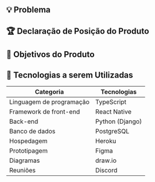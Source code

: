 ## 💡 Problema


## 🏆 Declaração de Posição do Produto


## 🎯 Objetivos do Produto


## 🔧 Tecnologias a serem Utilizadas

| Categoria  | Tecnologias  |
| ---------- | ------------ |
| Linguagem de programação      | TypeScript        |
| Framework de front-end      | React Native        |
| Back-end      | Python (Django)        |
| Banco de dados      | PostgreSQL        |
| Hospedagem      | Heroku        |
| Prototipagem      | Figma        |
| Diagramas      | draw.io        |
| Reuniões      | Discord        |